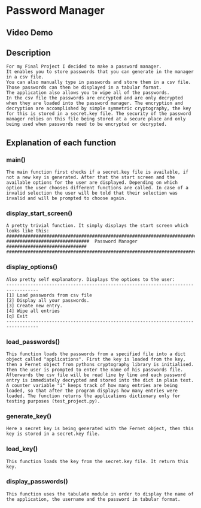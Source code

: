 # Password Manager

## Video Demo

## Description

    For my Final Project I decided to make a password manager.
    It enables you to store passwords that you can generate in the manager in a csv file.
    You can also manually type in passwords and store them in a csv file.
    Those passwords can then be displayed in a tabular format.
    The application also allows you to wipe all of the passwords.
    In the csv file the passwords are encrypted and are only decrypted when they are loaded into the password manager. The encryption and decryption are accomplished by simple symmetric cryptography, the key for this is stored in a secret.key file. The security of the password manager relies on this file being stored at a secure place and only being used when passwords need to be encrypted or decrypted.

## Explanation of each function

### main()

    The main function first checks if a secret.key file is available, if not a new key is generated. After that the start screen and the available options for the user are displayed. Depending on which option the user chooses different functions are called. In case of a invalid selection the user will be told that their selection was invalid and will be prompted to choose again.

### display_start_screen()

    A pretty trivial function. It simply displays the start screen which looks like this:
    ##################################################################################
    ###############################  Password Manager   ##############################
    ##################################################################################

### display_options()

    Also pretty self explanatory. Displays the options to the user:
    ----------------------------------------------------------------------------------
    [1] Load passwords from csv file
    [2] Display all your passwords.
    [3] Create new entry.
    [4] Wipe all entries
    [q] Exit
    ----------------------------------------------------------------------------------

### load_passwords()

    This function loads the passwords from a specified file into a dict object called "applications". First the key is loaded from the key, then a Fernet object from pythons cryptography library is initialised. Then the user is prompted to enter the name of his passwords file. Afterwards the csv file will be read line by line and each password entry is immediately decrypted and stored into the dict in plain text. A counter variable "i" keeps track of how many entries are being loaded, so that after the program displays how many entries were loaded. The function returns the applications dictionary only for testing purposes (test_project.py).

### generate_key()

    Here a secret key is being generated with the Fernet object, then this key is stored in a secret.key file.

### load_key()

    This function loads the key from the secret.key file. It return this key.

### display_passwords()

    This function uses the tabulate module in order to display the name of the application, the username and the password in tabular format.
